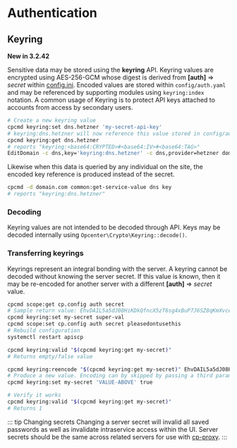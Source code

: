 # Authentication

## Keyring
**New in 3.2.42**

Sensitive data may be stored using the **keyring** API. Keyring values are encrypted using AES-256-GCM whose digest is derived from **[auth]** => *secret* within [config.ini](Customizing/#apiscp-configuration). Encoded values are stored within `config/auth.yaml` and may be referenced by supporting modules using `keyring:index` notation. A common usage of Keyring is to protect API keys attached to accounts from access by secondary users.
```bash
# Create a new keyring value
cpcmd keyring:set dns.hetzner 'my-secret-api-key'
# keyring:dns.hetzner will now reference this value stored in config/auth.yaml
cpcmd keyring:get dns.hetzner
# reports "keyring:<base64:CRYPTED>#<base64:IV>#<base64:TAG>"
EditDomain -c dns,key='keyring:dns.hetzner' -c dns,provider=hetzner domain.com
```

Likewise when this data is queried by any individual on the site, the encoded key reference is produced instead of the secret.

```bash
cpcmd -d domain.com common:get-service-value dns key
# reports "keyring:dns.hetzner"
```

### Decoding

Keyring values are not intended to be decoded through API. Keys may be decoded internally using `Opcenter\Crypto\Keyring::decode()`.

### Transferring keyrings

Keyrings represent an integral bonding with the server. A keyring cannot be decoded without knowing the server secret. If this value is known, then it may be re-encoded for another server with a different **[auth]** => *secret* value.

```bash
cpcmd scope:get cp.config auth secret
# Sample return value: EhvDAIL5a5dJ08HiKDkQfncX5zT6sg4xBuP7J6SZ8qKmXvce
cpcmd keyring:set my-secret super-val
cpcmd scope:set cp.config auth secret pleasedontusethis
# Rebuild configuration
systemctl restart apiscp

cpcmd keyring:valid "$(cpcmd keyring:get my-secret)"
# Returns empty/false value

cpcmd keyring:reencode "$(cpcmd keyring:get my-secret)" EhvDAIL5a5dJ08HiKDkQfncX5zT6sg4xBuP7J6SZ8qKmXvce
# Produce a new value. Encoding can by skipped by passing a third parameter, $raw
cpcmd keyring:set my-secret 'VALUE-ABOVE' true

# Verify it works
cpcmd keyring:valid "$(cpcmd keyring:get my-secret)"
# Returns 1
```
::: tip Changing secrets
Changing a server secret will invalid all saved passwords as well as invalidate intraservice access within the UI. Server secrets should be the same across related servers for use with [cp-proxy](Panel%20proxy.md).
:::